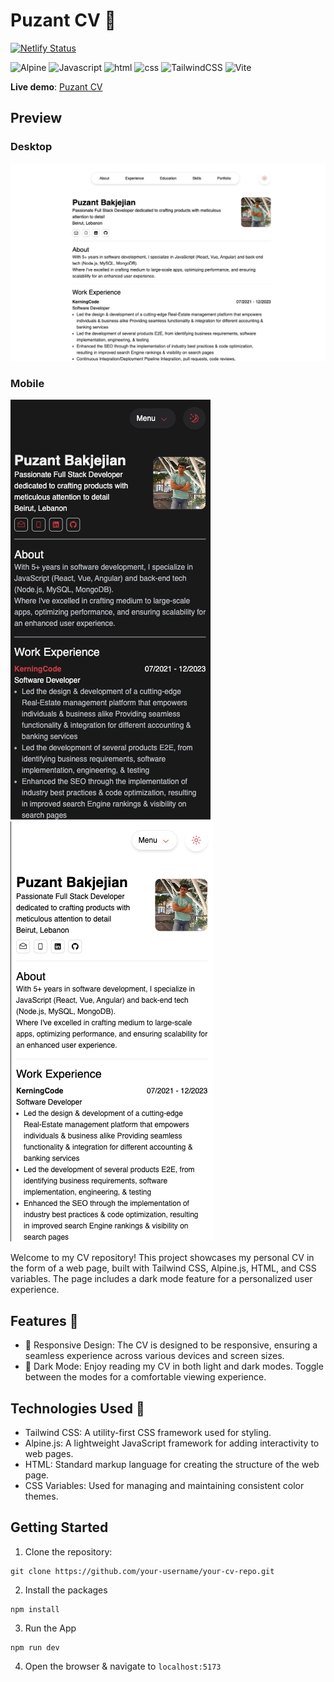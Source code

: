 # Puzant CV 💼

[![Netlify Status](https://api.netlify.com/api/v1/badges/9c56431e-e549-4330-9574-e0e4df76f57d/deploy-status)](https://app.netlify.com/sites/puzant-cv/deploys)

![Alpine](https://img.shields.io/badge/Alpine%20JS-8BC0D0?style=flat&logo=alpinedotjs&logoColor=black)
![Javascript](https://img.shields.io/badge/JavaScript-323330?style=flat&logo=javascript&logoColor=F7DF1E)
![html](https://img.shields.io/badge/HTML5-E34F26?style=flat&logo=html5&logoColor=white)
![css](https://img.shields.io/badge/CSS3-1572B6?style=flat&logo=css3&logoColor=white)
![TailwindCSS](https://img.shields.io/badge/tailwindcss-%2338B2AC.svg?style=flat&logo=tailwind-css&logoColor=white)
![Vite](https://img.shields.io/badge/vite-%23646CFF.svg?style=flat&logo=vite&logoColor=white)

**Live demo**: [Puzant CV](http://puzant-cv.netlify.app/)

## Preview
### Desktop
![app-screenshot](./public/project-screenshot-1.png)

### Mobile
![app-screenshot](./public/app-screenshot-2.png)
![app-screenshot-2](./public/app-screenshot-3.png)  


Welcome to my CV repository! This project showcases my personal CV in the form of a web page, built with Tailwind CSS, Alpine.js, HTML, and CSS variables. The page includes a dark mode feature for a personalized user experience.

## Features 🚀
- 📱 Responsive Design: The CV is designed to be responsive, ensuring a seamless experience across various devices and screen sizes.
- 🌙 Dark Mode: Enjoy reading my CV in both light and dark modes. Toggle between the modes for a comfortable viewing experience.

## Technologies Used 🤖
- Tailwind CSS: A utility-first CSS framework used for styling.
- Alpine.js: A lightweight JavaScript framework for adding interactivity to web pages.
- HTML: Standard markup language for creating the structure of the web page.
- CSS Variables: Used for managing and maintaining consistent color themes.

## Getting Started
1. Clone the repository:
```
git clone https://github.com/your-username/your-cv-repo.git
```
2. Install the packages
```
npm install
```
3. Run the App
```
npm run dev
```
4. Open the browser & navigate to `localhost:5173`
